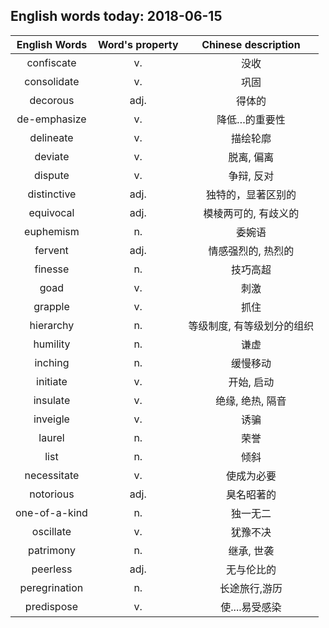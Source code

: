 ## English words today: 2018-06-15

| English Words | Word's property | Chinese description |
| :-----------: | :-------------: | :-----------------: |
| confiscate | v. | 没收 |
| consolidate | v. | 巩固 |
| decorous | adj. | 得体的 |
| de-emphasize | v. | 降低…的重要性 |
| delineate | v. | 描绘轮廓 |
| deviate | v. | 脱离, 偏离 |
| dispute | v. | 争辩, 反对 |
| distinctive | adj. | 独特的，显著区别的 |
| equivocal | adj. | 模棱两可的, 有歧义的 |
| euphemism | n. | 委婉语 |
| fervent | adj. | 情感强烈的, 热烈的 |
| finesse | n. | 技巧高超 |
| goad | v. | 刺激 |
| grapple | v. | 抓住 |
| hierarchy | n. |  等级制度, 有等级划分的组织 |
| humility | n. | 谦虚 |
| inching | n. | 缓慢移动 |
| initiate | v. | 开始, 启动 |
| insulate | v. | 绝缘, 绝热, 隔音 |
| inveigle | v. | 诱骗 |
| laurel | n. | 荣誉 |
| list | n. | 倾斜 |
| necessitate | v. | 使成为必要 |
| notorious | adj. | 臭名昭著的 |
| one-of-a-kind | n. | 独一无二 |
| oscillate | v. | 犹豫不决 |
| patrimony | n. | 继承, 世袭 |
| peerless | adj. | 无与伦比的 |
| peregrination | n. | 长途旅行,游历 |
| predispose | v. | 使....易受感染 |
